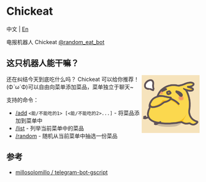 # Chickeat

中文 | [En](README.md)

电报机器人 Chickeat [@random_eat_bot](https://t.me/random_eat_bot)

## 这只机器人能干嘛？

<img align="right" alt="机器人头像" width="30%" src="img/botpic.png">

还在纠结今天到底吃什么吗？ Chickeat 可以给你推荐！(ΦˋωˊΦ)可以自由向菜单添加菜品，菜单独立于聊天~

支持的命令：

- [/add](#) `<能/不能吃的1> [<能/不能吃的2>...]` - 将菜品添加到菜单中
- [/list](#) - 列举当前菜单中的菜品
- [/random](#) - 随机从当前菜单中抽选一份菜品

## 参考

- [millosolomillo / telegram-bot-gscript](https://github.com/millosolomillo/telegram-bot-gscript)